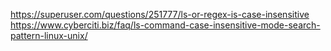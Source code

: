 https://superuser.com/questions/251777/ls-or-regex-is-case-insensitive
https://www.cyberciti.biz/faq/ls-command-case-insensitive-mode-search-pattern-linux-unix/
